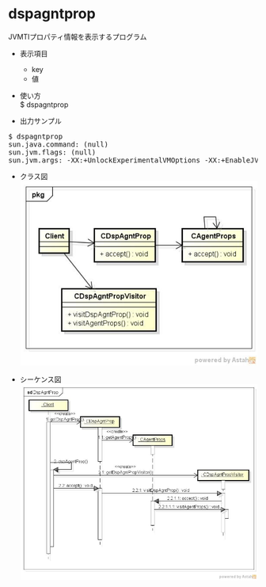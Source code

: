 dspagntprop
===========
JVMTIプロパティ情報を表示するプログラム

* 表示項目  
  - key
  - 値

* 使い方  
  $ dspagntprop

* 出力サンプル  

<pre>
$ dspagntprop
sun.java.command: (null)
sun.jvm.flags: (null)
sun.jvm.args: -XX:+UnlockExperimentalVMOptions -XX:+EnableJVMCI
</pre>

* クラス図  
![dsppropinfo](images/pkgDspAgntProp.jpg)

* シーケンス図
![dsppropinfo](images/sdDspAgntProp.jpg)
